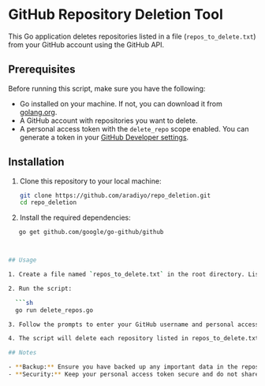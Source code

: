 # GitHub Repository Deletion Tool

This Go application deletes repositories listed in a file (`repos_to_delete.txt`) from your GitHub account using the GitHub API.

## Prerequisites

Before running this script, make sure you have the following:

- Go installed on your machine. If not, you can download it from [golang.org](https://golang.org/dl/).
- A GitHub account with repositories you want to delete.
- A personal access token with the `delete_repo` scope enabled. You can generate a token in your [GitHub Developer settings](https://github.com/settings/tokens).

## Installation

1. Clone this repository to your local machine:

   ```sh
   git clone https://github.com/aradiyo/repo_deletion.git
   cd repo_deletion

2. Install the required dependencies:

 ```sh
    go get github.com/google/go-github/github



## Usage

1. Create a file named `repos_to_delete.txt` in the root directory. List the names of repositories you want to delete, each on a new line.

2. Run the script:

   ```sh
   go run delete_repos.go

3. Follow the prompts to enter your GitHub username and personal access token when prompted.

4. The script will delete each repository listed in repos_to_delete.txt from your GitHub account.

## Notes

- **Backup:** Ensure you have backed up any important data in the repositories before running this script, as it will delete repositories permanently.
- **Security:** Keep your personal access token secure and do not share it. Regenerate or delete the token after use if you no longer need it.


